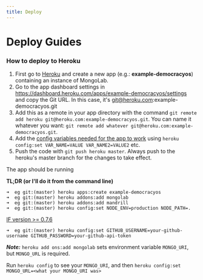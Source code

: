 ```yaml
---
title: Deploy
---
```


# Deploy Guides

### How to deploy to Heroku

1. First go to [Heroku](https://www.heroku.com) and create a new app (e.g.: **example-democracyos**) containing an instance of MongoLab.
2. Go to the app dashboard settings in https://dashboard.heroku.com/apps/example-democracyos/settings and copy the Git URL. In this case, it's git@heroku.com:example-democracyos.git
3. Add this as a remote in your app directory with the command `git remote add heroku git@heroku.com:example-democracyos.git`. You can name it whatever you want: `git remote add whatever git@heroku.com:example-democracyos.git`.
4. Add the [config variables needed for the app to work](https://github.com/DemocracyOS/app/wiki/Environment-variables) using `heroku config:set VAR_NAME=VALUE VAR_NAME2=VALUE2` etc.
5. Push the code with `git push heroku master`. Always push to the heroku's master branch for the changes to take effect.

The app should be running

**TL;DR (or I'll do it from the command line)**
```
➜  eg git:(master) heroku apps:create example-democracyos
➜  eg git:(master) heroku addons:add mongolab
➜  eg git:(master) heroku addons:add mandrill
➜  eg git:(master) heroku config:set NODE_ENV=production NODE_PATH=.
```

[IF version >= 0.7.6](https://github.com/DemocracyOS/app/wiki/Migrating-to--0.7.6)
```
➜  eg git:(master) heroku config:set GITHUB_USERNAME=your-github-username GITHUB_PASSWORD=your-github-api-token
```

***Note:*** ```heroku add ons:add mongolab``` sets environment variable ```MONGO_URI```, but ```MONGO_URL``` is required.

Run ```heroku config``` to see your ```MONGO_URI```, and then ```heroku config:set MONGO_URL=<what your MONGO_URI was>```
